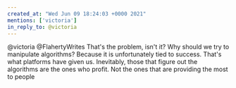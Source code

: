 ```yaml
---
created_at: "Wed Jun 09 18:24:03 +0000 2021"
mentions: ['victoria']
in_reply_to: @victoria
---
```


@victoria @FlahertyWrites That's the problem, isn't it? Why should we try to manipulate algorithms? Because it is unfortunately tied to success. That's what platforms have given us. Inevitably, those that figure out the algorithms are the ones who profit. Not the ones that are providing the most to people